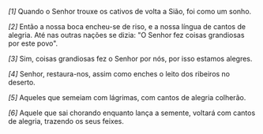 *[1]* Quando o Senhor trouxe os cativos de volta a Sião, foi como um sonho.

*[2]* Então a nossa boca encheu-se de riso, e a nossa língua de cantos de alegria. Até nas outras nações se dizia: "O Senhor fez coisas grandiosas por este povo".

*[3]* Sim, coisas grandiosas fez o Senhor por nós, por isso estamos alegres.

*[4]* Senhor, restaura-nos, assim como enches o leito dos ribeiros no deserto.

*[5]* Aqueles que semeiam com lágrimas, com cantos de alegria colherão.

*[6]* Aquele que sai chorando enquanto lança a semente, voltará com cantos de alegria, trazendo os seus feixes.

